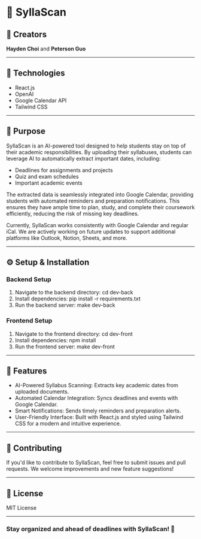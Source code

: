 # 📘 SyllaScan

## 👥 Creators
**Hayden Choi** and **Peterson Guo**

---

## 🧰 Technologies
- React.js
- OpenAI
- Google Calendar API
- Tailwind CSS

---

## 🎯 Purpose
SyllaScan is an AI-powered tool designed to help students stay on top of their academic responsibilities.
By uploading their syllabuses, students can leverage AI to automatically extract important dates, including:

- Deadlines for assignments and projects
- Quiz and exam schedules
- Important academic events

The extracted data is seamlessly integrated into Google Calendar, providing students with automated reminders and preparation notifications.
This ensures they have ample time to plan, study, and complete their coursework efficiently, reducing the risk of missing key deadlines.

Currently, SyllaScan works consistently with Google Calendar and regular iCal.
We are actively working on future updates to support additional platforms like Outlook, Notion, Sheets, and more.

---

## ⚙️ Setup & Installation

### Backend Setup
1. Navigate to the backend directory:
   cd dev-back
2. Install dependencies:
   pip install -r requirements.txt
3. Run the backend server:
   make dev-back

### Frontend Setup
1. Navigate to the frontend directory:
   cd dev-front
2. Install dependencies:
   npm install
3. Run the frontend server:
   make dev-front

---

## 🚀 Features
- AI-Powered Syllabus Scanning: Extracts key academic dates from uploaded documents.
- Automated Calendar Integration: Syncs deadlines and events with Google Calendar.
- Smart Notifications: Sends timely reminders and preparation alerts.
- User-Friendly Interface: Built with React.js and styled using Tailwind CSS for a modern and intuitive experience.

---

## 🤝 Contributing
If you'd like to contribute to SyllaScan, feel free to submit issues and pull requests.
We welcome improvements and new feature suggestions!

---

## 📜 License
MIT License

---

### Stay organized and ahead of deadlines with SyllaScan! 🚀
